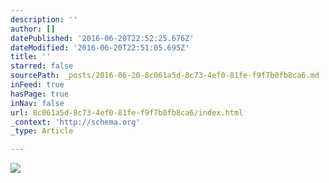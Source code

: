 ```yaml
---
description: ''
author: []
datePublished: '2016-06-20T22:52:25.676Z'
dateModified: '2016-06-20T22:51:05.695Z'
title: ''
starred: false
sourcePath: _posts/2016-06-20-8c061a5d-8c73-4ef0-81fe-f9f7b0fb8ca6.md
inFeed: true
hasPage: true
inNav: false
url: 8c061a5d-8c73-4ef0-81fe-f9f7b0fb8ca6/index.html
_context: 'http://schema.org'
_type: Article

---
```

![](https://the-grid-user-content.s3-us-west-2.amazonaws.com/a88d7fe5-5275-497d-9966-0dbd98124e12.jpg)